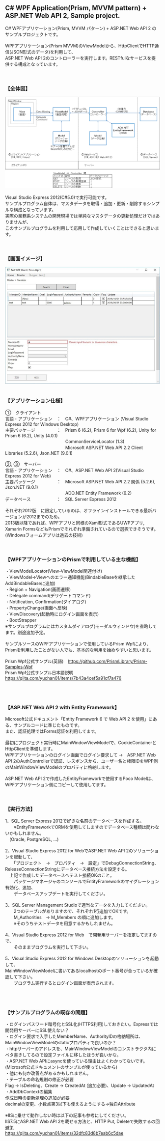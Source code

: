 ## C# WPF Application(Prism, MVVM pattern) + ASP.NET Web API 2, Sample project.

C# WPFアプリケーション(Prism, MVVM パターン) + ASP.NET Web API 2 のサンプルプロジェクトです。<br />
<br />
WPFアプリケーション(Prism MVVM)のViewModelから、HttpClientでHTTP通信(JSON形式のデータ)を利用して、<br />
ASP.NET Web API 2のコントローラーを実行します。RESTfulなサービスを提供する構成となっています。<br />
<br />
<br />
### 【全体図】

![Sample](README_img/wpf_webapi_image.png)
<br />
<br />
Visual Studio Express 2012(C#5.0)で実行可能です。<br />
サンプルプログラム自体は、マスタデータを取得・追加・更新・削除するシンプルな構成となっています。<br />
実際の業務系システムの開発現場では単純なマスタデータの更新処理だけではありませんが、<br />
このサンプルプログラムを利用して応用して作成していくことはできると思います。<br />
<br />
<br />
### 【画面イメージ】

![Sample](README_img/wpf_client_image.png)
<br />
<br />
### 【アプリケーション仕様】

①　クライアント<br />
言語・アプリケーション　：　C#、WPFアプリケーション (Visual Studio Express 2012 for Windows Desktop)<br />
主要パッケージ　　　　　：　Prism 6 (6.2), Prism 6 for Wpf (6.2), Unity for Prism 6 (6.2), Unity (4.0.1)<br />
　　　　　　　　　　　　　　CommonServiceLocator (1.3)<br />
　　　　　　　　　　　　　　Microsoft ASP.NET Web API 2.2 Client Libraries (5.2.6), Json.NET (9.0.1)<br />
<br />
②, ③　サーバー<br>
言語・アプリケーション　：　C#、ASP.NET Web API 2(Visual Studio Express 2012 for Web)<br />
主要パッケージ　　　　　：　Microsoft ASP.NET Web API 2.2 関係 (5.2.6), Json.NET (9.0.1)<br />
　　　　　　　　　　　　　　ADO.NET Entity Framework (6.2)<br />
データベース　　　　　　：　SQL Server Express 2012<br />
<br />
それぞれ2012版　に限定しているのは、オフラインインストールできる最新バージョンが2012までのため。<br />
2013版以降であれば、WPFアプリと同様のXaml形式であるUWPアプリ, Xamarin FormsなどもPrismでそれぞれ準備されているので選択できそうです。<br />
(Windowsフォームアプリは過去の技術)<br />
<br />
<br />
### 【WPFアプリケーションのPrismで利用している主な機能】

・ViewModelLocator(View-ViewModel関連付け)<br />
・ViewModel→Viewへのエラー通知機能(BindableBaseを継承したAddBindableBaseに追加)<br />
・Region + Navigation(画面遷移)<br />
・Delegate command(デリゲートコマンド)<br />
・Notification, Confirmation(ダイアログ)<br />
・PropertyChange(画面へ反映)<br />
・ViewDiscovery(起動時にログイン画面を表示)<br />
・BootStrapper<br />
※サンプルプログラムにはカスタムダイアログ(モーダルウィンドウ)を省略してます。別途追加予定。<br />
<br />
サンプルソースのWPFアプリケーションで使用しているPrism Wpfにより、<br />
Prismを利用したことがない人でも、基本的な利用を始めやすいと思います。<br />
<br />
Prism Wpf公式サンプル(英語)　https://github.com/PrismLibrary/Prism-Samples-Wpf<br />
Prism Wpf公式サンプル日本語説明　https://qiita.com/yuchan01/items/7b43a4cef5a91cf7a476<br />
<br />
<br />
<br />
### 【ASP.NET Web API 2 with Entity Framework】

Microsoft公式ドキュメント「Entity Framework 6 で Web API 2 を使用」にある、サンプルコードに準じたものです。<br />
また、認証処理ではForms認証を利用してます。<br />
<br />
最初にプロジェクト実行時にMainWindowViewModelで、CookieContainerとHttpClientを準備します。<br />
WPFアプリケーションのログイン画面でログイン要求して  →　ASP.NET Web API 2のAuthControllerで認証、レスポンスから、ユーザー名と権限IDをWPF側のMainWindowViewModelのプロパティに格納します。<br />
<br />
ASP.NET Web API 2で作成したEntityFrameworkで使用するPoco Modelは、WPFアプリケーション側にコピーして使用してます。<br />
<br />
<br />
### 【実行方法】

1、SQL Server Express 2012で好きな名前のデータベースを作成する。<br />
　　※EntityFrameworkでORMを使用してしますのでデータベース種類は問わないかもしれません。<br />
  　(Oracle, PostgreSQL, ...)<br />
<br>
2、Visual Studio Express 2012 for WebでASP.NET Web API 2のソリューションを起動して、<br />
　　「プロジェクト　→　プロパティ　→　設定」でDebugConnectionString、ReleaseConnectionStringにデータベース接続方法を設定する。 <br />
  　上記で作成したデータベースへテスト接続OKのこと。<br />
　　パッケージマネージャのコンソールでEntityFrameworkのマイグレーション有効化、追加、<br />
　　データベースアップデートを実行してください。<br />
<br>
3、SQL Server Management Studioで適当なデータを入力してください。<br />
　　2つのテーブルがありますので、それぞれ1行追加でOKです。<br />
　　M_Authorities　→ M‗Members の順に追加します。<br />
　　※そのうちテストデータを用意するかもしれません。<br />
<br>
4、Visual Studio Express 2012 for Web　で開発用サーバーを指定してますので、<br />
　　そのままプログラムを実行して下さい。<br />
<br>
5、Visual Studio Express 2012 for Windows Desktopのソリューションを起動して、<br />
    MainWindowViewModelに書いてあるlocalhostのポート番号が合っているか確認して下さい。    
　　プログラム実行するとログイン画面が表示されます。<br />
   <br />
<br />
<br />
### 【サンプルプログラムの既存の問題】

・ログインパスワード暗号化とSSL化(HTTPS利用)しておきたい。Expressでは開発用サーバーにSSL使えない？<br />
・ログイン要求で入手したMemberName、AuthorityIDの格納場所は、MainWindowViewModelのstaticプロパティで良いのか？<br />
・httpサーバーのアドレスを、MainWindowViewModelのコンストラクタ内にベタ書きしてるので設定ファイルに移したほうが良いかな。<br />
・ASP.NET Web APIにasyncを使っている理由はよくわかってないです。(Microsoft公式ドキュメントのサンプルが使っているから)<br />
・他にも何か改善点があるかもしれません。<br />
・テーブルの命名規則の修正が必要<br />
Flag → IsDeleting、Create → CreatedAt (追加必要)、Update → UpdatedAt<br />
・AddDbContextの編集<br />
作成日時の更新処理の追加が必要<br />
decimalの変更、小数点第3以下も使えるようにする→独自Attribute
<br />
<br />
※IISに乗せて動作しない時は以下の記事も参考にしてください。<br />
IIS7.5にASP.NET Web API 2を載せる方法と、HTTP Put, Deleteで失敗するの回避策<br />
https://qiita.com/yuchan01/items/32dfc83d8b7eab6c5dae<br />

